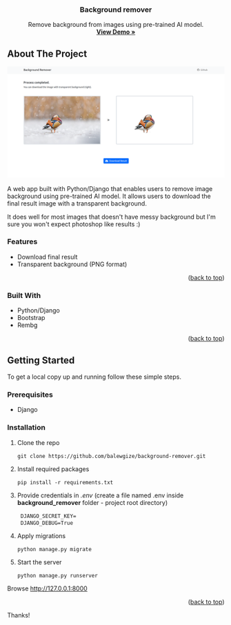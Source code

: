 <a name="readme-top"></a>

<div align="center">
  <h3 align="center">Background remover</h3>

  <p align="center">
    Remove background from images using pre-trained AI model.
    <br />
    <a href="#" target="_blank"><strong>View Demo »</strong></a>
    <br />
  </p>
</div>

<!-- ABOUT THE PROJECT -->
## About The Project

[![Screenshot](static/images/screenshot.png?raw=true "Tomar")](#)

A web app built with Python/Django that enables users to remove image background using pre-trained AI model. It allows users to download the final result image with a transparent background. 

It does well for most images that doesn't have messy background but I'm sure you won't expect photoshop like results :) 

### Features
- Download final result
- Transparent background (PNG format)

<p align="right">(<a href="#readme-top">back to top</a>)</p>

### Built With
- Python/Django
- Bootstrap
- Rembg

<p align="right">(<a href="#readme-top">back to top</a>)</p>


<!-- GETTING STARTED -->
## Getting Started

To get a local copy up and running follow these simple steps.

### Prerequisites

* Django

### Installation

1. Clone the repo
   ```
   git clone https://github.com/balewgize/background-remover.git
   ```
2. Install required packages
   ```
   pip install -r requirements.txt
   ```
3. Provide credentials in *.env*  (create a file named .env inside **background_remover** folder - project root directory)
   ```
    DJANGO_SECRET_KEY=
    DJANGO_DEBUG=True
   ```
4. Apply migrations
    ```
    python manage.py migrate
    ```
5. Start the server
    ```
    python manage.py runserver
    ```

Browse http://127.0.0.1:8000

<p align="right">(<a href="#readme-top">back to top</a>)</p>

Thanks!

